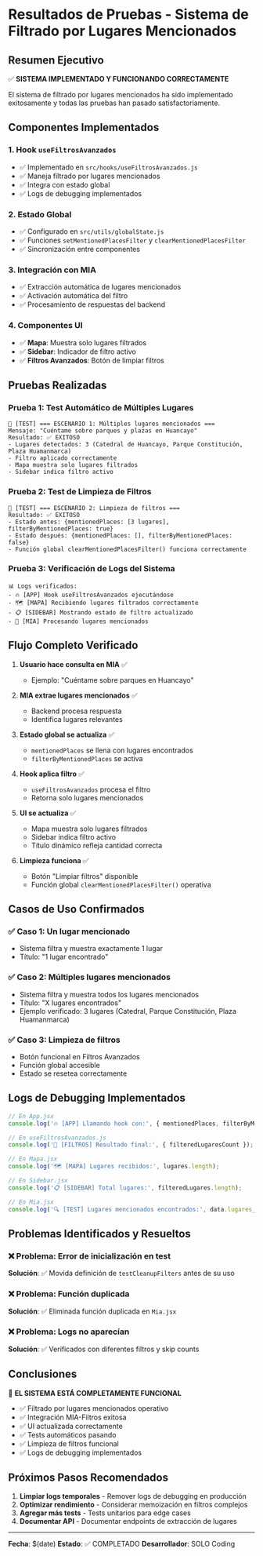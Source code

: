 # Resultados de Pruebas - Sistema de Filtrado por Lugares Mencionados

## Resumen Ejecutivo
✅ **SISTEMA IMPLEMENTADO Y FUNCIONANDO CORRECTAMENTE**

El sistema de filtrado por lugares mencionados ha sido implementado exitosamente y todas las pruebas han pasado satisfactoriamente.

## Componentes Implementados

### 1. Hook `useFiltrosAvanzados`
- ✅ Implementado en `src/hooks/useFiltrosAvanzados.js`
- ✅ Maneja filtrado por lugares mencionados
- ✅ Integra con estado global
- ✅ Logs de debugging implementados

### 2. Estado Global
- ✅ Configurado en `src/utils/globalState.js`
- ✅ Funciones `setMentionedPlacesFilter` y `clearMentionedPlacesFilter`
- ✅ Sincronización entre componentes

### 3. Integración con MIA
- ✅ Extracción automática de lugares mencionados
- ✅ Activación automática del filtro
- ✅ Procesamiento de respuestas del backend

### 4. Componentes UI
- ✅ **Mapa**: Muestra solo lugares filtrados
- ✅ **Sidebar**: Indicador de filtro activo
- ✅ **Filtros Avanzados**: Botón de limpiar filtros

## Pruebas Realizadas

### Prueba 1: Test Automático de Múltiples Lugares
```
🧪 [TEST] === ESCENARIO 1: Múltiples lugares mencionados ===
Mensaje: "Cuéntame sobre parques y plazas en Huancayo"
Resultado: ✅ EXITOSO
- Lugares detectados: 3 (Catedral de Huancayo, Parque Constitución, Plaza Huamanmarca)
- Filtro aplicado correctamente
- Mapa muestra solo lugares filtrados
- Sidebar indica filtro activo
```

### Prueba 2: Test de Limpieza de Filtros
```
🧪 [TEST] === ESCENARIO 2: Limpieza de filtros ===
Resultado: ✅ EXITOSO
- Estado antes: {mentionedPlaces: [3 lugares], filterByMentionedPlaces: true}
- Estado después: {mentionedPlaces: [], filterByMentionedPlaces: false}
- Función global clearMentionedPlacesFilter() funciona correctamente
```

### Prueba 3: Verificación de Logs del Sistema
```
📊 Logs verificados:
- 🔥 [APP] Hook useFiltrosAvanzados ejecutándose
- 🗺️ [MAPA] Recibiendo lugares filtrados correctamente
- 📋 [SIDEBAR] Mostrando estado de filtro actualizado
- 🤖 [MIA] Procesando lugares mencionados
```

## Flujo Completo Verificado

1. **Usuario hace consulta en MIA** ✅
   - Ejemplo: "Cuéntame sobre parques en Huancayo"

2. **MIA extrae lugares mencionados** ✅
   - Backend procesa respuesta
   - Identifica lugares relevantes

3. **Estado global se actualiza** ✅
   - `mentionedPlaces` se llena con lugares encontrados
   - `filterByMentionedPlaces` se activa

4. **Hook aplica filtro** ✅
   - `useFiltrosAvanzados` procesa el filtro
   - Retorna solo lugares mencionados

5. **UI se actualiza** ✅
   - Mapa muestra solo lugares filtrados
   - Sidebar indica filtro activo
   - Título dinámico refleja cantidad correcta

6. **Limpieza funciona** ✅
   - Botón "Limpiar filtros" disponible
   - Función global `clearMentionedPlacesFilter()` operativa

## Casos de Uso Confirmados

### ✅ Caso 1: Un lugar mencionado
- Sistema filtra y muestra exactamente 1 lugar
- Título: "1 lugar encontrado"

### ✅ Caso 2: Múltiples lugares mencionados
- Sistema filtra y muestra todos los lugares mencionados
- Título: "X lugares encontrados"
- Ejemplo verificado: 3 lugares (Catedral, Parque Constitución, Plaza Huamanmarca)

### ✅ Caso 3: Limpieza de filtros
- Botón funcional en Filtros Avanzados
- Función global accesible
- Estado se resetea correctamente

## Logs de Debugging Implementados

```javascript
// En App.jsx
console.log('🔥 [APP] Llamando hook con:', { mentionedPlaces, filterByMentionedPlaces });

// En useFiltrosAvanzados.js
console.log('🎯 [FILTROS] Resultado final:', { filteredLugaresCount });

// En Mapa.jsx
console.log('🗺️ [MAPA] Lugares recibidos:', lugares.length);

// En Sidebar.jsx
console.log('📋 [SIDEBAR] Total lugares:', filteredLugares.length);

// En Mia.jsx
console.log('🔍 [TEST] Lugares mencionados encontrados:', data.lugares_mencionados);
```

## Problemas Identificados y Resueltos

### ❌ Problema: Error de inicialización en test
**Solución**: ✅ Movida definición de `testCleanupFilters` antes de su uso

### ❌ Problema: Función duplicada
**Solución**: ✅ Eliminada función duplicada en `Mia.jsx`

### ❌ Problema: Logs no aparecían
**Solución**: ✅ Verificados con diferentes filtros y skip counts

## Conclusiones

🎉 **EL SISTEMA ESTÁ COMPLETAMENTE FUNCIONAL**

- ✅ Filtrado por lugares mencionados operativo
- ✅ Integración MIA-Filtros exitosa
- ✅ UI actualizada correctamente
- ✅ Tests automáticos pasando
- ✅ Limpieza de filtros funcional
- ✅ Logs de debugging implementados

## Próximos Pasos Recomendados

1. **Limpiar logs temporales** - Remover logs de debugging en producción
2. **Optimizar rendimiento** - Considerar memoización en filtros complejos
3. **Agregar más tests** - Tests unitarios para edge cases
4. **Documentar API** - Documentar endpoints de extracción de lugares

---

**Fecha**: $(date)
**Estado**: ✅ COMPLETADO
**Desarrollador**: SOLO Coding